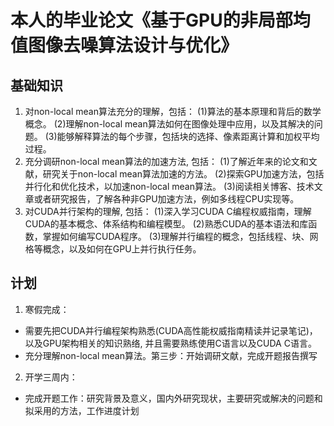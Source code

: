# 本人的毕业论文《基于GPU的非局部均值图像去噪算法设计与优化》
## 基础知识
1. 对non-local mean算法充分的理解，包括：
(1)算法的基本原理和背后的数学概念。 
(2)理解non-local mean算法如何在图像处理中应用，以及其解决的问题。 
(3)能够解释算法的每个步骤，包括块的选择、像素距离计算和加权平均过程。 
2. 充分调研non-local mean算法的加速方法, 包括：
(1)了解近年来的论文和文献，研究关于non-local mean算法加速的方法。 
(2)探索GPU加速方法，包括并行化和优化技术，以加速non-local mean算法。 
(3)阅读相关博客、技术文章或者研究报告，了解各种非GPU加速方法，例如多线程CPU实现等。 
3. 对CUDA并行架构的理解, 包括： 
(1)深入学习CUDA C编程权威指南，理解CUDA的基本概念、体系结构和编程模型。 (2)熟悉CUDA的基本语法和库函数，掌握如何编写CUDA程序。 
(3)理解并行编程的概念，包括线程、块、网格等概念，以及如何在GPU上并行执行任务。
## 计划
1. 寒假完成：
- 需要先把CUDA并行编程架构熟悉(CUDA高性能权威指南精读并记录笔记)，以及GPU架构相关的知识熟络, 并且需要熟练使用C语言以及CUDA C语言。
- 充分理解non-local mean算法。第三步：开始调研文献，完成开题报告撰写
2. 开学三周内：
- 完成开题工作：研究背景及意义，国内外研究现状，主要研究或解决的问题和拟采用的方法，工作进度计划


